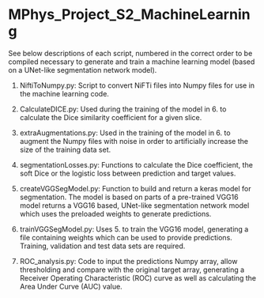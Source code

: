 # MPhys_Project_S2_MachineLearning

See below descriptions of each script, numbered in the correct order to be compiled necessary to generate and train a machine learning model (based on a UNet-like segmentation network model).

1. NiftiToNumpy.py: Script to convert NiFTi files into Numpy files for use in the machine learning code.

2. CalculateDICE.py: Used during the training of the model in 6. to calculate the Dice similarity coefficient for a given slice.

3. extraAugmentations.py: Used in the training of the model in 6. to augment the Numpy files with noise in order to artificially increase the size of the training data set.

4. segmentationLosses.py: Functions to calculate the Dice coefficient, the soft Dice or the logistic loss between prediction and target values.

5. createVGGSegModel.py: Function to build and return a keras model for segmentation. The model is based on parts of a pre-trained VGG16 model returns a VGG16 based, UNet-like segmentation network model which uses the preloaded weights to generate predictions.

6. trainVGGSegModel.py: Uses 5. to train the VGG16 model, generating a file containing weights which can be used to provide predictions. Training, validation and test data sets are required.

7. ROC_analysis.py: Code to input the predictions Numpy array, allow thresholding and compare with the original target array, generating a Receiver Operating Characteristic (ROC) curve as well as calculating the Area Under Curve (AUC) value.
